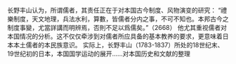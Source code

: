 长野丰山认为，所谓儒者，其责任正在于对本国古今制度、风物演变的研究：
“禮樂制度，天文地理，兵法水利，算數，皆儒者分内之事，不可不知也。本邦古今之制度事變，尤當詳講而明辨焉，否則不足以爲儒矣。”（2668）
他尤其重视儒者对本国情况的分析。这不仅仅牵涉到对儒者所应具备的基本教养的要求，更意味着日本本土儒者的本民族意识。
实际上，长野丰山（1783-1837）所处的18世纪末、19世纪初的日本，本国国学运动的展开……对本国历史和文献的整理

